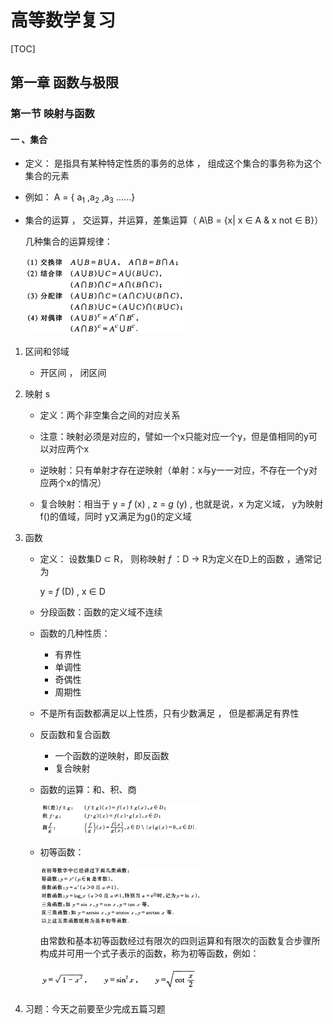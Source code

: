 # 高等数学复习

[TOC]

## 第一章 函数与极限

### 第一节 映射与函数

#### 一 、集合

- 定义： 是指具有某种特定性质的事务的总体 ， 组成这个集合的事务称为这个集合的元素

- 例如： A = { a<sub>1</sub> ,a<sub>2</sub> ,a<sub>3</sub> ......}

- 集合的运算 ， 交运算，并运算，差集运算（ A\B = {x| x ∈ A  & x not ∈ B}）

  几种集合的运算规律：

  <img src="高等数学.assets/1572920344323.png" alt="1572920344323" style="zoom: 25%;" />

1. 区间和邻域

   - 开区间 ， 闭区间

2. 映射 s

   - 定义：两个非空集合之间的对应关系 
   
   - 注意：映射必须是对应的，譬如一个x只能对应一个y，但是值相同的y可以对应两个x
   
   - 逆映射：只有单射才存在逆映射（单射：x与y一一对应，不存在一个y对应两个x的情况）
   
   - 复合映射：相当于 y = *f* (x) , z = *g* (y)  , 也就是说，x 为定义域， y为映射f()的值域，同时 y又满足为g()的定义域
   
3. 函数

   - 定义： 设数集D ⊂ R， 则称映射 *f* ：D  → R为定义在D上的函数 ，通常记为

     y  = *f* (D) , x ∈ D 

   - 分段函数：函数的定义域不连续

   - 函数的几种性质：

     - 有界性
     - 单调性
     - 奇偶性
     - 周期性

   - 不是所有函数都满足以上性质，只有少数满足 ， 但是都满足有界性

   - 反函数和复合函数

     - 一个函数的逆映射，即反函数
     - 复合映射

   - 函数的运算：和、积、商

     <img src="高等数学.assets/1572923003585.png" alt="1572923003585" style="zoom:25%;" />

   - 初等函数：

     <img src="高等数学.assets/1572923203939.png" alt="1572923203939" style="zoom:25%;" />

     由常数和基本初等函数经过有限次的四则运算和有限次的函数复合步骤所构成并可用一个式子表示的函数，称为初等函数，例如：

     <img src="高等数学.assets/1572923365710.png" alt="1572923365710" style="zoom:25%;" />

4. 习题：今天之前要至少完成五篇习题

   

   





